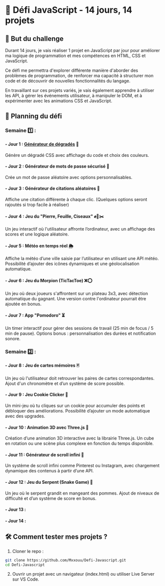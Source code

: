 
# 🚀 Défi JavaScript - 14 jours, 14 projets


## 📌 But du challenge

Durant 14 jours, je vais réaliser 1 projet en JavaScript par jour pour améliorer ma logique de programmation et mes compétences en HTML, CSS et JavaScript. 

Ce défi me permettra d'explorer différente manière d'aborder des problèmes de programmation, de renforcer ma capacité à structurer mon code et de découvrir de nouvelles fonctionnalités du langage.

En travaillant sur ces projets variés, je vais également apprendre à utiliser les API, à gérer les événements utilisateur, à manipuler le DOM, et à expérimenter avec les animations CSS et JavaScript.

## 📆 Planning du défi

### Semaine 1️⃣ : 

#### - Jour 1 : [Générateur de dégradés](https://github.com/Mxxouu/Defi-Javascript/tree/main/1.%20G%C3%A9n%C3%A9rateur%20de%20d%C3%A9grad%C3%A9) 🎨	
Génère un dégradé CSS avec affichage du code et choix des couleurs.

#### - Jour 2 : Générateur de mots de passe sécurisé 🔐	
Crée un mot de passe aléatoire avec options personnalisables.

#### - Jour 3 : Générateur de citations aléatoires 📜	
Affiche une citation différente à chaque clic. (Quelques options seront rajoutés si trop facile à réaliser)

#### - Jour 4 : Jeu du "Pierre, Feuille, Ciseaux" ✊📄✂️
Un jeu interactif où l'utilisateur affronte l’ordinateur, avec un affichage des scores et une logique aléatoire.

#### - Jour 5 : Météo en temps réel 🌦
Affiche la météo d’une ville saisie par l’utilisateur en utilisant une API météo. Possibilité d’ajouter des icônes dynamiques et une géolocalisation automatique.

#### - Jour 6 : Jeu du Morpion (TicTacToe) ❌⭕
Un jeu où deux joueurs s'affrontent sur un plateau 3x3, avec détection automatique du gagnant. Une version contre l'ordinateur pourrait être ajoutée en bonus.

#### - Jour 7 : App "Pomodoro" ⏳
Un timer interactif pour gérer des sessions de travail (25 min de focus / 5 min de pause). Options bonus : personnalisation des durées et notification sonore.




### Semaine 2️⃣ :

#### - Jour 8 : Jeu de cartes mémoires 🃏
Un jeu où l'utilisateur doit retrouver les paires de cartes correspondantes. Ajout d'un chronomètre et d’un système de score possible.

#### - Jour 9 : Jeu Cookie Clicker 🍪
Un mini-jeu où tu cliques sur un cookie pour accumuler des points et débloquer des améliorations. Possibilité d’ajouter un mode automatique avec des upgrades.

#### - Jour 10 : Animation 3D avec Three.js 🎥
Création d’une animation 3D interactive avec la librairie Three.js. Un cube en rotation ou une scène plus complexe en fonction du temps disponible.

#### - Jour 11 : Générateur de scroll infini 📜
Un système de scroll infini comme Pinterest ou Instagram, avec chargement dynamique des contenus à partir d’une API.

#### - Jour 12 : Jeu du Serpent (Snake Game) 🐍
Un jeu où le serpent grandit en mangeant des pommes. Ajout de niveaux de difficulté et d’un système de score en bonus.

#### - Jour 13 : 

#### - Jour 14 :

## 🛠️ Comment tester mes projets ?

1. Cloner le repo :
```bash
git clone https://github.com/Mxxouu/Defi-Javascript.git
cd Defi-Javascript
```

2. Ouvrir un projet avec un navigateur (index.html) ou utiliser Live Server sur VS Code.
